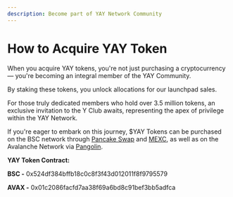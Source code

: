 ```yaml
---
description: Become part of YAY Network Community
---
```


# How to Acquire YAY Token

When you acquire YAY tokens, you're not just purchasing a cryptocurrency — you're becoming an integral member of the YAY Community.&#x20;

By staking these tokens, you unlock allocations for our launchpad sales.&#x20;

For those truly dedicated members who hold over 3.5 million tokens, an exclusive invitation to the Y Club awaits, representing the apex of privilege within the YAY Network.&#x20;

If you're eager to embark on this journey, $YAY Tokens can be purchased on the BSC network through [Pancake Swap](https://pancakeswap.finance/) and [MEXC](https://www.mexc.com/), as well as on the Avalanche Network via [Pangolin](https://www.pangolin.exchange/).



**YAY Token Contract:**&#x20;

**BSC -** 0x524df384bffb18c0c8f3f43d012011f8f9795579

**AVAX -** 0x01c2086facfd7aa38f69a6bd8c91bef3bb5adfca
